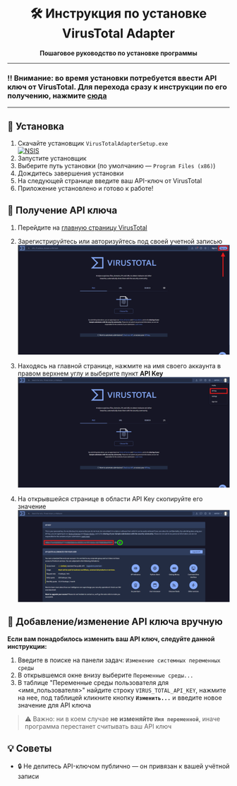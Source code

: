 <div align="center">

# 🛠️ Инструкция по установке VirusTotal Adapter

**Пошаговое руководство по установке программы**

</div>

---

### ‼️ Внимание: во время установки потребуется ввести API ключ от VirusTotal. Для перехода сразу к инструкции по его получению, нажмите [сюда](#получение-api-ключа)

---

## 💾 Установка

1. Скачайте установщик `VirusTotalAdapterSetup.exe`  
    [![NSIS](https://img.shields.io/badge/Setup-.exe-blue?logo=NSIS&style=for-the-badge)](installer/VirusTotalAdapterSetup.exe)
2. Запустите установщик
3. Выберите путь установки (по умолчанию — `Program Files (x86)`)
4. Дождитесь завершения установки
5. На следующей странице введите ваш API-ключ от VirusTotal
6. Приложение установлено и готово к работе!

## 🔑 Получение API ключа

1. Перейдите на [главную страницу VirusTotal](https://www.virustotal.com/gui/home/upload)
2. Зарегистрируйтесь или авторизуйтесь под своей учетной записью
![Главная страница](resources/virustotal_main.png)

3. Находясь на главной странице, нажмите на имя своего аккаунта в правом верхнем углу и выберите пункт **API Key**
![Меню пользователя](resources/virustotal_main_api_key.png)

4. На открывшейся странице в области API Key скопируйте его значение
![Страница API Key](resources/virustotal_api_key.png)

## 🔧 Добавление/изменение API ключа вручную

**Если вам понадобилось изменить ваш API ключ, следуйте данной инструкции:**

1. Введите в поиске на панели задач: `Изменение системных переменных среды`
2. В открывшемся окне внизу выберите `Переменные среды...`
3. В таблице "Переменные среды пользователя для <имя_пользователя>" найдите строку `VIRUS_TOTAL_API_KEY`, нажмите на нее, под таблицей кликните кнопку **`Изменить...`** и введите новое значение для API ключа

> ⚠️ Важно: ни в коем случае **не изменяйте `Имя переменной`**, иначе программа перестанет считывать ваш API ключ

## 💡 Советы

- 🔒 Не делитесь API-ключом публично — он привязан к вашей учётной записи

